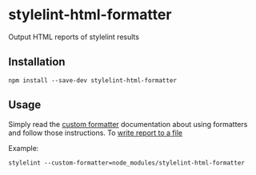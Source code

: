 # stylelint-html-formatter

Output HTML reports of stylelint results

## Installation

```
npm install --save-dev stylelint-html-formatter
```

##  Usage

Simply read the [custom formatter](https://github.com/stylelint/stylelint) documentation about using formatters and follow those instructions. To [write report to a file](https://stylelint.io/user-guide/cli#write-report-to-a-file)


Example:

```
stylelint --custom-formatter=node_modules/stylelint-html-formatter
```




